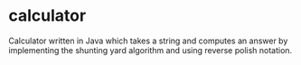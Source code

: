 # calculator
Calculator written in Java which takes a string and computes an answer by implementing the shunting yard algorithm and using reverse polish notation.
